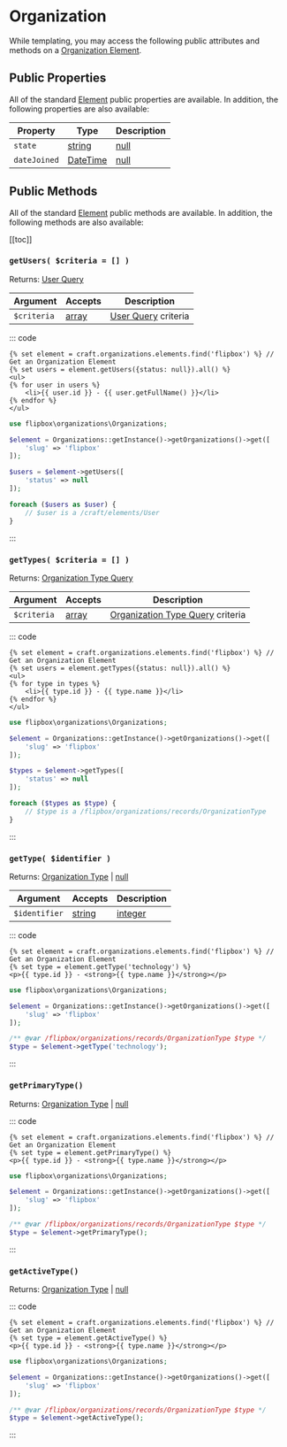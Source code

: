 # Organization

While templating, you may access the following public attributes and methods on a [Organization Element].

## Public Properties
All of the standard [Element](https://docs.craftcms.com/api/v3/craft-base-element.html#public-properties) public properties are available.  In addition, the following properties are also available:

| Property              | Type                                  | Description
| --------------------- | ------------------------------------- | ---------------------------------------------------------------------------------
| `state`               | [string] | [null]                       | The organization's state (custom defined)
| `dateJoined`          | [DateTime] | [null]                     | The date the organization joined



## Public Methods
All of the standard [Element](https://docs.craftcms.com/api/v3/craft-base-element.html#public-methods) public methods are available.  In addition, the following methods are also available:

[[toc]]

### `getUsers( $criteria = [] )` 

Returns: [User Query]

| Argument          | Accepts                   | Description
| ----------        | ----------                | ----------
| `$criteria`       | [array]                   | [User Query] criteria

::: code
```twig
{% set element = craft.organizations.elements.find('flipbox') %} // Get an Organization Element
{% set users = element.getUsers({status: null}).all() %}
<ul>
{% for user in users %}
    <li>{{ user.id }} - {{ user.getFullName() }}</li>
{% endfor %}
</ul>
```

```php
use flipbox\organizations\Organizations;

$element = Organizations::getInstance()->getOrganizations()->get([
    'slug' => 'flipbox'
]);

$users = $element->getUsers([
    'status' => null
]);

foreach ($users as $user) {
    // $user is a /craft/elements/User
}
```
:::


### `getTypes( $criteria = [] )`

Returns: [Organization Type Query]

| Argument          | Accepts                   | Description
| ----------        | ----------                | ----------
| `$criteria`       | [array]                   | [Organization Type Query] criteria

::: code
```twig
{% set element = craft.organizations.elements.find('flipbox') %} // Get an Organization Element
{% set users = element.getTypes({status: null}).all() %}
<ul>
{% for type in types %}
    <li>{{ type.id }} - {{ type.name }}</li>
{% endfor %}
</ul>
```

```php
use flipbox\organizations\Organizations;

$element = Organizations::getInstance()->getOrganizations()->get([
    'slug' => 'flipbox'
]);

$types = $element->getTypes([
    'status' => null
]);

foreach ($types as $type) {
    // $type is a /flipbox/organizations/records/OrganizationType
}
```
:::

### `getType( $identifier )`

Returns: [Organization Type] | [null]

| Argument          | Accepts                   | Description
| ----------        | ----------                | ----------
| `$identifier`     | [string] | [integer] | [null] | [Organization Type] criteria

::: code
```twig
{% set element = craft.organizations.elements.find('flipbox') %} // Get an Organization Element
{% set type = element.getType('technology') %}
<p>{{ type.id }} - <strong>{{ type.name }}</strong></p>
```

```php
use flipbox\organizations\Organizations;

$element = Organizations::getInstance()->getOrganizations()->get([
    'slug' => 'flipbox'
]);

/** @var /flipbox/organizations/records/OrganizationType $type */
$type = $element->getType('technology');
```
:::


### `getPrimaryType()`

Returns: [Organization Type] | [null]

::: code
```twig
{% set element = craft.organizations.elements.find('flipbox') %} // Get an Organization Element
{% set type = element.getPrimaryType() %}
<p>{{ type.id }} - <strong>{{ type.name }}</strong></p>
```

```php
use flipbox\organizations\Organizations;

$element = Organizations::getInstance()->getOrganizations()->get([
    'slug' => 'flipbox'
]);

/** @var /flipbox/organizations/records/OrganizationType $type */
$type = $element->getPrimaryType();
```
:::

### `getActiveType()`

Returns: [Organization Type] | [null]

::: code
```twig
{% set element = craft.organizations.elements.find('flipbox') %} // Get an Organization Element
{% set type = element.getActiveType() %}
<p>{{ type.id }} - <strong>{{ type.name }}</strong></p>
```

```php
use flipbox\organizations\Organizations;

$element = Organizations::getInstance()->getOrganizations()->get([
    'slug' => 'flipbox'
]);

/** @var /flipbox/organizations/records/OrganizationType $type */
$type = $element->getActiveType();
```
:::

[integer]: http://www.php.net/language.types.integer "Integer"
[array]: http://www.php.net/language.types.array "Array"
[string]: http://www.php.net/language.types.string "String"
[null]: http://www.php.net/language.types.null "Null"
[DateTime]: http://php.net/manual/en/class.datetime.php "DateTime"

[User]: https://docs.craftcms.com/api/v3/craft-elements-user.html "User Element"
[User Query]: https://docs.craftcms.com/api/v3/craft-elements-db-userquery.html "User Query"
[Organization Type Query]: /query/organization-type-query/ "Organization Type Query"
[Organization Type]: /objects/organization-type/ "Organization Type"
[Organization Element]: /objects/organization/ "Organization"


